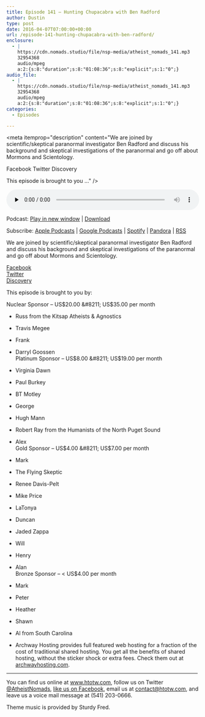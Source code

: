 ```yaml
---
title: ﻿Episode 141 – Hunting Chupacabra with Ben Radford
author: Dustin
type: post
date: 2016-04-07T07:00:00+00:00
url: /﻿episode-141-hunting-chupacabra-with-ben-radford/
enclosure:
  - |
    https://cdn.nomads.studio/file/nsp-media/atheist_nomads_141.mp3
    32954368
    audio/mpeg
    a:2:{s:8:"duration";s:8:"01:08:36";s:8:"explicit";s:1:"0";}
audio_file:
  - |
    https://cdn.nomads.studio/file/nsp-media/atheist_nomads_141.mp3
    32954368
    audio/mpeg
    a:2:{s:8:"duration";s:8:"01:08:36";s:8:"explicit";s:1:"0";}
categories:
  - Episodes

---
```

<div itemscope itemtype="http://schema.org/AudioObject">
  <meta itemprop="name" content="﻿Episode 141 &#8211; Hunting Chupacabra with Ben Radford" />
  
  <meta itemprop="uploadDate" content="2016-04-07T01:00:00-06:00" />
  
  <meta itemprop="encodingFormat" content="audio/mpeg" />
  
  <meta itemprop="duration" content="PT1H08M36S" />
  
  <meta itemprop="description" content="We are joined by scientific/skeptical paranormal investigator Ben Radford and discuss his background and skeptical investigations of the paranormal and go off about Mormons and Scientology.

Facebook
Twitter
Discovery

This episode is brought to you ..." />
  
  <meta itemprop="contentUrl" content="https://dts.podtrac.com/redirect.mp3/cdn.nomads.studio/file/nsp-media/atheist_nomads_141.mp3" />
  
  <meta itemprop="contentSize" content="31.4" />
  </p> 
  
  <div class="powerpress_player" id="powerpress_player_8400">
    <audio class="wp-audio-shortcode" id="audio-5093-144" preload="none" style="width: 100%;" controls="controls"><source type="audio/mpeg" src="https://dts.podtrac.com/redirect.mp3/cdn.nomads.studio/file/nsp-media/atheist_nomads_141.mp3?_=144" /><a href="https://dts.podtrac.com/redirect.mp3/cdn.nomads.studio/file/nsp-media/atheist_nomads_141.mp3">https://dts.podtrac.com/redirect.mp3/cdn.nomads.studio/file/nsp-media/atheist_nomads_141.mp3</a></audio>
  </div>
</div>

<p class="powerpress_links powerpress_links_mp3">
  Podcast: <a href="https://dts.podtrac.com/redirect.mp3/cdn.nomads.studio/file/nsp-media/atheist_nomads_141.mp3" class="powerpress_link_pinw" target="_blank" title="Play in new window" onclick="return powerpress_pinw('https://htotw.com/?powerpress_pinw=5093-podcast');" rel="nofollow">Play in new window</a> | <a href="https://dts.podtrac.com/redirect.mp3/cdn.nomads.studio/file/nsp-media/atheist_nomads_141.mp3" class="powerpress_link_d" title="Download" rel="nofollow" download="atheist_nomads_141.mp3">Download</a>
</p>

<p class="powerpress_links powerpress_subscribe_links">
  Subscribe: <a href="https://podcasts.apple.com/us/podcast/humanists-take-on-the-world/id530050098?mt=2&ls=1" class="powerpress_link_subscribe powerpress_link_subscribe_itunes" target="_blank" title="Subscribe on Apple Podcasts" rel="nofollow">Apple Podcasts</a> | <a href="https://www.google.com/podcasts?feed=aHR0cDovL2F0aGVpc3Rub21hZHMubGlic3luLmNvbS9yc3M%3D" class="powerpress_link_subscribe powerpress_link_subscribe_googleplay" target="_blank" title="Subscribe on Google Podcasts" rel="nofollow">Google Podcasts</a> | <a href="https://open.spotify.com/show/3LzK2xZGike6Tc1GEMtMbr?si=LieN9SNuTpq96smuaUsH8A" class="powerpress_link_subscribe powerpress_link_subscribe_spotify" target="_blank" title="Subscribe on Spotify" rel="nofollow">Spotify</a> | <a href="https://www.pandora.com/podcast/atheist-nomads/PC:10122?corr=62071012&part=ug" class="powerpress_link_subscribe powerpress_link_subscribe_pandora" target="_blank" title="Subscribe on Pandora" rel="nofollow">Pandora</a> | <a href="https://htotw.com/feed/podcast/" class="powerpress_link_subscribe powerpress_link_subscribe_rss" target="_blank" title="Subscribe via RSS" rel="nofollow">RSS</a>
</p>

We are joined by scientific/skeptical paranormal investigator Ben Radford and discuss his background and skeptical investigations of the paranormal and go off about Mormons and Scientology.

<a href="https://www.facebook.com/ben.radford.58" target="_blank" rel="noopener">Facebook</a>  
<a href="https://twitter.com/btradford" target="_blank" rel="noopener">Twitter</a>  
<a href="http://news.discovery.com/contributors/benjamin-radford.htm" target="_blank" rel="noopener">Discovery</a>

This episode is brought to you by:

Nuclear Sponsor &#8211; US$20.00 &#8211; US$35.00 per month  
* Russ from the Kitsap Atheists & Agnostics  
* Travis Megee  
* Frank  
* Darryl Goossen  
Platinum Sponsor &#8211; US$8.00 &#8211; US$19.00 per month  
* Virginia Dawn  
* Paul Burkey  
* BT Motley  
* George  
* Hugh Mann  
* Robert Ray from the Humanists of the North Puget Sound  
* Alex  
Gold Sponsor &#8211; US$4.00 &#8211; US$7.00 per month  
* Mark  
* The Flying Skeptic  
* Renee Davis-Pelt  
* Mike Price  
* LaTonya  
* Duncan  
* Jaded Zappa  
* Will  
* Henry  
* Alan  
Bronze Sponsor &#8211; < US$4.00 per month  
* Mark  
* Peter  
* Heather  
* Shawn  
* Al from South Carolina

* Archway Hosting provides full featured web hosting for a fraction of the cost of traditional shared hosting. You get all the benefits of shared hosting, without the sticker shock or extra fees. Check them out at <a href="http://archwayhosting.com/" target="_blank" rel="noopener">archwayhosting.com</a>.

<hr width="500" />

You can find us online at <a href="https://www.htotw.com/" target="_blank" rel="noopener">www.htotw.com</a>, follow us on Twitter <a href="https://twitter.com/AtheistNomads" target="_blank" rel="noopener">@AtheistNomads</a>, <a href="https://htotw.com/facebook" target="_blank" rel="noopener">like us on Facebook</a>, email us at <contact@htotw.com>, and leave us a voice mail message at (541) 203-0666.

Theme music is provided by Sturdy Fred.